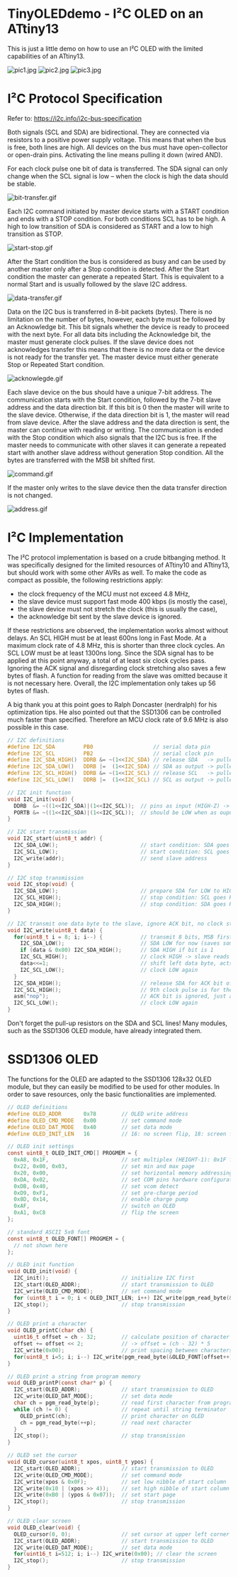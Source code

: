 # TinyOLEDdemo - I²C OLED on an ATtiny13
This is just a little demo on how to use an I²C OLED with the limited capabilities of an ATtiny13.

![pic1.jpg](https://github.com/wagiminator/ATtiny13-TinyOLEDdemo/blob/main/documentation/TinyOLEDdemo_pic1.jpg)
![pic2.jpg](https://github.com/wagiminator/ATtiny13-TinyOLEDdemo/blob/main/documentation/TinyOLEDdemo_pic2.jpg)
![pic3.jpg](https://github.com/wagiminator/ATtiny13-TinyOLEDdemo/blob/main/documentation/TinyOLEDdemo_pic3.jpg)

# I²C Protocol Specification
Refer to: https://i2c.info/i2c-bus-specification

Both signals (SCL and SDA) are bidirectional. They are connected via resistors to a positive power supply voltage. This means that when the bus is free, both lines are high. All devices on the bus must have open-collector or open-drain pins. Activating the line means pulling it down (wired AND).

For each clock pulse one bit of data is transferred. The SDA signal can only change when the SCL signal is low – when the clock is high the data should be stable.

![bit-transfer.gif](https://github.com/wagiminator/ATtiny13-TinyOLEDdemo/blob/main/documentation/i2c-bit-transfer.gif)

Each I2C command initiated by master device starts with a START condition and ends with a STOP condition. For both conditions SCL has to be high. A high to low transition of SDA is considered as START and a low to high transition as STOP.

![start-stop.gif](https://github.com/wagiminator/ATtiny13-TinyOLEDdemo/blob/main/documentation/i2c-start-stop.gif)

After the Start condition the bus is considered as busy and can be used by another master only after a Stop condition is detected. After the Start condition the master can generate a repeated Start. This is equivalent to a normal Start and is usually followed by the slave I2C address.

![data-transfer.gif](https://github.com/wagiminator/ATtiny13-TinyOLEDdemo/blob/main/documentation/i2c-data-transfer.gif)

Data on the I2C bus is transferred in 8-bit packets (bytes). There is no limitation on the number of bytes, however, each byte must be followed by an Acknowledge bit. This bit signals whether the device is ready to proceed with the next byte. For all data bits including the Acknowledge bit, the master must generate clock pulses. If the slave device does not acknowledges transfer this means that there is no more data or the device is not ready for the transfer yet. The master device must either generate Stop or Repeated Start condition.

![acknowlegde.gif](https://github.com/wagiminator/ATtiny13-TinyOLEDdemo/blob/main/documentation/i2c-acknowledge.gif)

Each slave device on the bus should have a unique 7-bit address. The communication starts with the Start condition, followed by the 7-bit slave address and the data direction bit. If this bit is 0 then the master will write to the slave device. Otherwise, if the data direction bit is 1, the master will read from slave device. After the slave address and the data direction is sent, the master can continue with reading or writing. The communication is ended with the Stop condition which also signals that the I2C bus is free. If the master needs to communicate with other slaves it can generate a repeated start with another slave address without generation Stop condition. All the bytes are transferred with the MSB bit shifted first.

![command.gif](https://github.com/wagiminator/ATtiny13-TinyOLEDdemo/blob/main/documentation/i2c-command.gif)

If the master only writes to the slave device then the data transfer direction is not changed.

![address.gif](https://github.com/wagiminator/ATtiny13-TinyOLEDdemo/blob/main/documentation/i2c-7-bit-address-writing.gif)

# I²C Implementation
The I²C protocol implementation is based on a crude bitbanging method. It was specifically designed for the limited resources of ATtiny10 and ATtiny13, but should work with some other AVRs as well. To make the code as compact as possible, the following restrictions apply:
- the clock frequency of the MCU must not exceed 4.8 MHz,
- the slave device must support fast mode 400 kbps (is mostly the case),
- the slave device must not stretch the clock (this is usually the case),
- the acknowledge bit sent by the slave device is ignored.

If these restrictions are observed, the implementation works almost without delays. An SCL HIGH must be at least 600ns long in Fast Mode. At a maximum clock rate of 4.8 MHz, this is shorter than three clock cycles. An SCL LOW must be at least 1300ns long. Since the SDA signal has to be applied at this point anyway, a total of at least six clock cycles pass. Ignoring the ACK signal and disregarding clock stretching also saves a few bytes of flash. A function for reading from the slave was omitted because it is not necessary here. Overall, the I2C implementation only takes up 56 bytes of flash.

A big thank you at this point goes to Ralph Doncaster (nerdralph) for his optimization tips. He also pointed out that the SSD1306 can be controlled much faster than specified. Therefore an MCU clock rate of 9.6 MHz is also possible in this case.

```c
// I2C definitions
#define I2C_SDA         PB0                   // serial data pin
#define I2C_SCL         PB2                   // serial clock pin
#define I2C_SDA_HIGH()  DDRB &= ~(1<<I2C_SDA) // release SDA   -> pulled HIGH by resistor
#define I2C_SDA_LOW()   DDRB |=  (1<<I2C_SDA) // SDA as output -> pulled LOW  by MCU
#define I2C_SCL_HIGH()  DDRB &= ~(1<<I2C_SCL) // release SCL   -> pulled HIGH by resistor
#define I2C_SCL_LOW()   DDRB |=  (1<<I2C_SCL) // SCL as output -> pulled LOW  by MCU

// I2C init function
void I2C_init(void) {
  DDRB  &= ~((1<<I2C_SDA)|(1<<I2C_SCL));  // pins as input (HIGH-Z) -> lines released
  PORTB &= ~((1<<I2C_SDA)|(1<<I2C_SCL));  // should be LOW when as ouput
}

// I2C start transmission
void I2C_start(uint8_t addr) {
  I2C_SDA_LOW();                          // start condition: SDA goes LOW first
  I2C_SCL_LOW();                          // start condition: SCL goes LOW second
  I2C_write(addr);                        // send slave address
}

// I2C stop transmission
void I2C_stop(void) {
  I2C_SDA_LOW();                          // prepare SDA for LOW to HIGH transition
  I2C_SCL_HIGH();                         // stop condition: SCL goes HIGH first
  I2C_SDA_HIGH();                         // stop condition: SDA goes HIGH second
}

// I2C transmit one data byte to the slave, ignore ACK bit, no clock stretching allowed
void I2C_write(uint8_t data) {
  for(uint8_t i = 8; i; i--) {            // transmit 8 bits, MSB first
    I2C_SDA_LOW();                        // SDA LOW for now (saves some flash this way)
    if (data & 0x80) I2C_SDA_HIGH();      // SDA HIGH if bit is 1
    I2C_SCL_HIGH();                       // clock HIGH -> slave reads the bit
    data<<=1;                             // shift left data byte, acts also as a delay
    I2C_SCL_LOW();                        // clock LOW again
  }
  I2C_SDA_HIGH();                         // release SDA for ACK bit of slave
  I2C_SCL_HIGH();                         // 9th clock pulse is for the ACK bit
  asm("nop");                             // ACK bit is ignored, just a delay
  I2C_SCL_LOW();                          // clock LOW again
}
```

Don't forget the pull-up resistors on the SDA and SCL lines! Many modules, such as the SSD1306 OLED module, have already integrated them.

# SSD1306 OLED
The functions for the OLED are adapted to the SSD1306 128x32 OLED module, but they can easily be modified to be used for other modules. In order to save resources, only the basic functionalities are implemented.

```c
// OLED definitions
#define OLED_ADDR       0x78        // OLED write address
#define OLED_CMD_MODE   0x00        // set command mode
#define OLED_DAT_MODE   0x40        // set data mode
#define OLED_INIT_LEN   16          // 16: no screen flip, 18: screen flip

// OLED init settings
const uint8_t OLED_INIT_CMD[] PROGMEM = {
  0xA8, 0x1F,                       // set multiplex (HEIGHT-1): 0x1F for 128x32, 0x3F for 128x64 
  0x22, 0x00, 0x03,                 // set min and max page
  0x20, 0x00,                       // set horizontal memory addressing mode
  0xDA, 0x02,                       // set COM pins hardware configuration to sequential
  0xDB, 0x40,                       // set vcom detect 
  0xD9, 0xF1,                       // set pre-charge period
  0x8D, 0x14,                       // enable charge pump
  0xAF,                             // switch on OLED
  0xA1, 0xC8                        // flip the screen
};

// standard ASCII 5x8 font
const uint8_t OLED_FONT[] PROGMEM = {
  // not shown here
};

// OLED init function
void OLED_init(void) {
  I2C_init();                       // initialize I2C first
  I2C_start(OLED_ADDR);             // start transmission to OLED
  I2C_write(OLED_CMD_MODE);         // set command mode
  for (uint8_t i = 0; i < OLED_INIT_LEN; i++) I2C_write(pgm_read_byte(&OLED_INIT_CMD[i])); // send the command bytes
  I2C_stop();                       // stop transmission
}

// OLED print a character
void OLED_printC(char ch) {
  uint16_t offset = ch - 32;        // calculate position of character in font array
  offset += offset << 2;            // -> offset = (ch - 32) * 5
  I2C_write(0x00);                  // print spacing between characters
  for(uint8_t i=5; i; i--) I2C_write(pgm_read_byte(&OLED_FONT[offset++])); // print character
}

// OLED print a string from program memory
void OLED_printP(const char* p) {
  I2C_start(OLED_ADDR);             // start transmission to OLED
  I2C_write(OLED_DAT_MODE);         // set data mode
  char ch = pgm_read_byte(p);       // read first character from program memory
  while (ch != 0) {                 // repeat until string terminator
    OLED_printC(ch);                // print character on OLED
    ch = pgm_read_byte(++p);        // read next character
  }
  I2C_stop();                       // stop transmission
}

// OLED set the cursor
void OLED_cursor(uint8_t xpos, uint8_t ypos) {
  I2C_start(OLED_ADDR);             // start transmission to OLED
  I2C_write(OLED_CMD_MODE);         // set command mode
  I2C_write(xpos & 0x0F);           // set low nibble of start column
  I2C_write(0x10 | (xpos >> 4));    // set high nibble of start column
  I2C_write(0xB0 | (ypos & 0x07));  // set start page
  I2C_stop();                       // stop transmission
}

// OLED clear screen
void OLED_clear(void) {
  OLED_cursor(0, 0);                // set cursor at upper left corner
  I2C_start(OLED_ADDR);             // start transmission to OLED
  I2C_write(OLED_DAT_MODE);         // set data mode
  for(uint16_t i=512; i; i--) I2C_write(0x00); // clear the screen
  I2C_stop();                       // stop transmission
}
```
